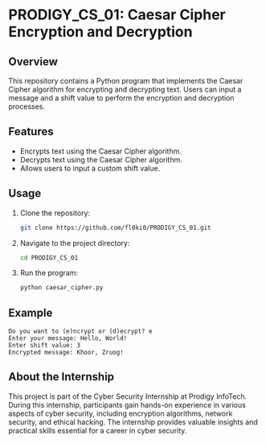 # PRODIGY_CS_01: Caesar Cipher Encryption and Decryption

## Overview
This repository contains a Python program that implements the Caesar Cipher algorithm for encrypting and decrypting text. Users can input a message and a shift value to perform the encryption and decryption processes.

## Features
- Encrypts text using the Caesar Cipher algorithm.
- Decrypts text using the Caesar Cipher algorithm.
- Allows users to input a custom shift value.

## Usage
1. Clone the repository:
    ```bash
    git clone https://github.com/fl0ki0/PRODIGY_CS_01.git
    ```
2. Navigate to the project directory:
    ```bash
    cd PRODIGY_CS_01
    ```
3. Run the program:
    ```bash
    python caesar_cipher.py
    ```

## Example
```plaintext
Do you want to (e)ncrypt or (d)ecrypt? e
Enter your message: Hello, World!
Enter shift value: 3
Encrypted message: Khoor, Zruog!
```

## About the Internship
This project is part of the Cyber Security Internship at Prodigy InfoTech. During this internship, participants gain hands-on experience in various aspects of cyber security, including encryption algorithms, network security, and ethical hacking. The internship provides valuable insights and practical skills essential for a career in cyber security.


